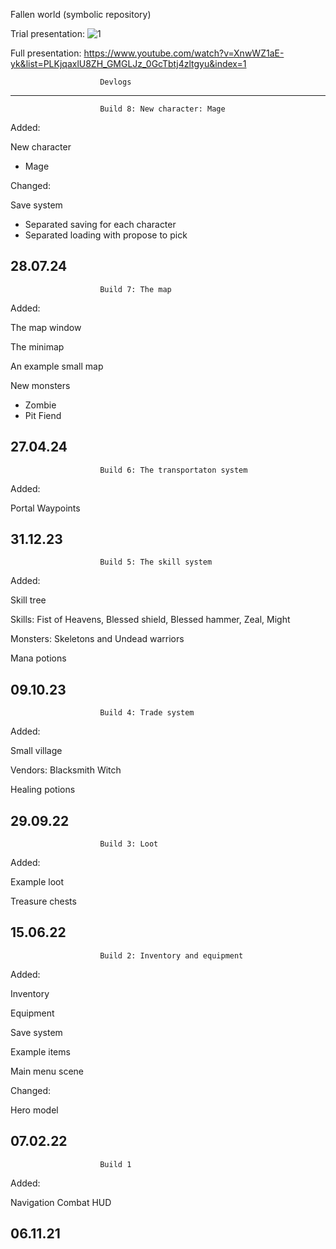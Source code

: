 Fallen world (symbolic repository)

Trial presentation:
![1](https://github.com/user-attachments/assets/7c6714b0-cd2e-41cc-8918-41646db79d9e)

Full presentation: 
https://www.youtube.com/watch?v=XnwWZ1aE-yk&list=PLKjqaxlU8ZH_GMGLJz_0GcTbtj4zltgyu&index=1

						Devlogs
------------------------------------------------------------------------------------------------------------------------------------------------------------------------

						Build 8: New character: Mage

Added:

New character
- Mage

Changed:

Save system
- Separated saving for each character
- Separated loading with propose to pick


28.07.24
------------------------------------------------------------------------------------------------------------------------------------------------------------------------

						Build 7: The map

Added:

The map window

The minimap

An example small map

New monsters
- Zombie
- Pit Fiend

27.04.24
------------------------------------------------------------------------------------------------------------------------------------------------------------------------

						Build 6: The transportaton system

Added:

Portal
Waypoints

31.12.23
------------------------------------------------------------------------------------------------------------------------------------------------------------------------

						Build 5: The skill system

Added:

Skill tree

Skills:
Fist of Heavens, Blessed shield, Blessed hammer, Zeal, Might

Monsters:
Skeletons and Undead warriors

Mana potions

09.10.23
------------------------------------------------------------------------------------------------------------------------------------------------------------------------

						Build 4: Trade system

Added:

Small village

Vendors:
Blacksmith
Witch

Healing potions

29.09.22
------------------------------------------------------------------------------------------------------------------------------------------------------------------------
						Build 3: Loot

Added:

Example loot

Treasure chests

15.06.22
-------------------------------------------------------------------------------------------------------------------------------------------------------------------------

						Build 2: Inventory and equipment
	
Added:

Inventory

Equipment

Save system

Example items

Main menu scene

Changed:

Hero model

07.02.22
-------------------------------------------------------------------------------------------------------------------------------------------------------------------------

						Build 1

Added:

Navigation
Combat
HUD

06.11.21
-------------------------------------------------------------------------------------------------------------------------------------------------------------------------
